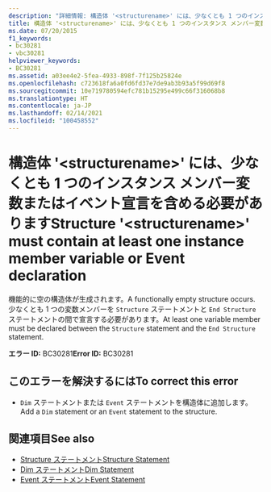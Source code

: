 ```yaml
---
description: "詳細情報: 構造体 '<structurename>' には、少なくとも 1 つのインスタンス メンバー変数またはイベント宣言を含める必要があります"
title: 構造体 '<structurename>' には、少なくとも 1 つのインスタンス メンバー変数またはイベント宣言を含める必要があります
ms.date: 07/20/2015
f1_keywords:
- bc30281
- vbc30281
helpviewer_keywords:
- BC30281
ms.assetid: a03ee4e2-5fea-4933-898f-7f125b25824e
ms.openlocfilehash: c723618fa6a0fd6fd37e7de9ab3b93a5f99d69f8
ms.sourcegitcommit: 10e719780594efc781b15295e499c66f316068b8
ms.translationtype: HT
ms.contentlocale: ja-JP
ms.lasthandoff: 02/14/2021
ms.locfileid: "100458552"
---
```

# <a name="structure-structurename-must-contain-at-least-one-instance-member-variable-or-event-declaration"></a><span data-ttu-id="dc651-103">構造体 '\<structurename>' には、少なくとも 1 つのインスタンス メンバー変数またはイベント宣言を含める必要があります</span><span class="sxs-lookup"><span data-stu-id="dc651-103">Structure '\<structurename>' must contain at least one instance member variable or Event declaration</span></span>

<span data-ttu-id="dc651-104">機能的に空の構造体が生成されます。</span><span class="sxs-lookup"><span data-stu-id="dc651-104">A functionally empty structure occurs.</span></span> <span data-ttu-id="dc651-105">少なくとも 1 つの変数メンバーを `Structure` ステートメントと `End Structure` ステートメントの間で宣言する必要があります。</span><span class="sxs-lookup"><span data-stu-id="dc651-105">At least one variable member must be declared between the `Structure` statement and the `End Structure` statement.</span></span>  
  
 <span data-ttu-id="dc651-106">**エラー ID:** BC30281</span><span class="sxs-lookup"><span data-stu-id="dc651-106">**Error ID:** BC30281</span></span>  
  
## <a name="to-correct-this-error"></a><span data-ttu-id="dc651-107">このエラーを解決するには</span><span class="sxs-lookup"><span data-stu-id="dc651-107">To correct this error</span></span>  
  
- <span data-ttu-id="dc651-108">`Dim` ステートメントまたは `Event` ステートメントを構造体に追加します。</span><span class="sxs-lookup"><span data-stu-id="dc651-108">Add a `Dim` statement or an `Event` statement to the structure.</span></span>  
  
## <a name="see-also"></a><span data-ttu-id="dc651-109">関連項目</span><span class="sxs-lookup"><span data-stu-id="dc651-109">See also</span></span>

- [<span data-ttu-id="dc651-110">Structure ステートメント</span><span class="sxs-lookup"><span data-stu-id="dc651-110">Structure Statement</span></span>](../language-reference/statements/structure-statement.md)
- [<span data-ttu-id="dc651-111">Dim ステートメント</span><span class="sxs-lookup"><span data-stu-id="dc651-111">Dim Statement</span></span>](../language-reference/statements/dim-statement.md)
- [<span data-ttu-id="dc651-112">Event ステートメント</span><span class="sxs-lookup"><span data-stu-id="dc651-112">Event Statement</span></span>](../language-reference/statements/event-statement.md)
